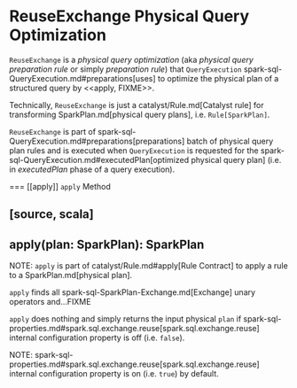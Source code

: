 # ReuseExchange Physical Query Optimization

`ReuseExchange` is a *physical query optimization* (aka _physical query preparation rule_ or simply _preparation rule_) that `QueryExecution` spark-sql-QueryExecution.md#preparations[uses] to optimize the physical plan of a structured query by <<apply, FIXME>>.

Technically, `ReuseExchange` is just a catalyst/Rule.md[Catalyst rule] for transforming SparkPlan.md[physical query plans], i.e. `Rule[SparkPlan]`.

`ReuseExchange` is part of spark-sql-QueryExecution.md#preparations[preparations] batch of physical query plan rules and is executed when `QueryExecution` is requested for the spark-sql-QueryExecution.md#executedPlan[optimized physical query plan] (i.e. in *executedPlan* phase of a query execution).

=== [[apply]] `apply` Method

[source, scala]
----
apply(plan: SparkPlan): SparkPlan
----

NOTE: `apply` is part of catalyst/Rule.md#apply[Rule Contract] to apply a rule to a SparkPlan.md[physical plan].

`apply` finds all spark-sql-SparkPlan-Exchange.md[Exchange] unary operators and...FIXME

`apply` does nothing and simply returns the input physical `plan` if spark-sql-properties.md#spark.sql.exchange.reuse[spark.sql.exchange.reuse] internal configuration property is off (i.e. `false`).

NOTE: spark-sql-properties.md#spark.sql.exchange.reuse[spark.sql.exchange.reuse] internal configuration property is on (i.e. `true`) by default.
